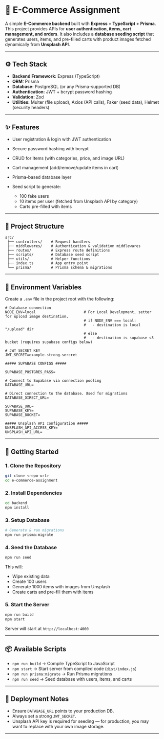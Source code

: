 # 🛒 E-Commerce Assignment

A simple **E-Commerce backend** built with **Express + TypeScript + Prisma**.
This project provides APIs for **user authentication, items, cart management, and orders**.
It also includes a **database seeding script** that generates users, items, and pre-filled carts with product images fetched dynamically from **Unsplash API**.

---

## ⚙️ Tech Stack

* **Backend Framework:** Express (TypeScript)
* **ORM:** Prisma
* **Database:** PostgreSQL (or any Prisma-supported DB)
* **Authentication:** JWT + bcrypt password hashing
* **Validation:** Zod
* **Utilities:** Multer (file upload), Axios (API calls), Faker (seed data), Helmet (security headers)

---

## ✨ Features

* User registration & login with JWT authentication
* Secure password hashing with bcrypt
* CRUD for Items (with categories, price, and image URL)
* Cart management (add/remove/update items in cart)
* Prisma-based database layer
* Seed script to generate:

  * 100 fake users
  * 10 items per user (fetched from Unsplash API by category)
  * Carts pre-filled with items

---

## 📂 Project Structure

```
src/
 ├── controllers/    # Request handlers
 ├── middlewares/    # Authentication & validation middlewares
 ├── routes/         # Express route definitions
 ├── scripts/        # Database seed script
 ├── utils/          # Helper functions
 ├── index.ts        # App entry point
 └── prisma/         # Prisma schema & migrations
```

---

## 🔑 Environment Variables

Create a `.env` file in the project root with the following:

```env
# Database connection
NODE_ENV=local                      # For Local Development, setter for upload image destination, 
                                    # if NODE_ENV === local: 
                                    #   - destination is local "/upload" dir
                                    # else
                                    #   - destination is supabase s3 bucket (requires supabase configs below) 

# JWT SECRET KEY
JWT_SECRET=example-strong-sercret

##### SUPABASE CONFIGS #####

SUPABASE_POSTGRES_PASS=

# Connect to Supabase via connection pooling
DATABASE_URL=

# Direct connection to the database. Used for migrations
DATABASE_DIRECT_URL=

SUPABASE_URL=
SUPABASE_KEY=
SUPABASE_BUCKET=

##### Unsplash API configuration #####
UNSPLASH_API_ACCESS_KEY=
UNSPLASH_API_URL=

```

---

## 🚀 Getting Started

### 1. Clone the Repository

```bash
git clone <repo-url>
cd e-commerce-assignment
```

### 2. Install Dependencies

```bash
cd backend
npm install
```

### 3. Setup Database

```bash
# Generate & run migrations
npm run prisma:migrate
```

### 4. Seed the Database

```bash
npm run seed
```

This will:

* Wipe existing data
* Create 100 users
* Generate 1000 items with images from Unsplash
* Create carts and pre-fill them with items

### 5. Start the Server

```bash
npm run build
npm start
```

Server will start at `http://localhost:4000`

---

## 📦 Available Scripts

* `npm run build` → Compile TypeScript to JavaScript
* `npm start` → Start server from compiled code (`dist/index.js`)
* `npm run prisma:migrate` → Run Prisma migrations
* `npm run seed` → Seed database with users, items, and carts

---

## 📌 Deployment Notes

* Ensure `DATABASE_URL` points to your production DB.
* Always set a strong `JWT_SECRET`.
* Unsplash API key is required for seeding — for production, you may want to replace with your own image storage.

---